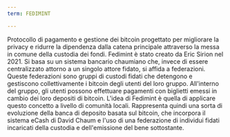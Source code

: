 ```yaml
---
term: FEDIMINT

---
```

Protocollo di pagamento e gestione dei bitcoin progettato per migliorare la privacy e ridurre la dipendenza dalla catena principale attraverso la messa in comune della custodia dei fondi. Fedimint è stato creato da Eric Sirion nel 2021. Si basa su un sistema bancario chaumiano che, invece di essere centralizzato attorno a un singolo attore fidato, si affida a federazioni. Queste federazioni sono gruppi di custodi fidati che detengono e gestiscono collettivamente i bitcoin degli utenti del loro gruppo. All'interno del gruppo, gli utenti possono effettuare pagamenti con biglietti emessi in cambio dei loro depositi di bitcoin. L'idea di Fedimint è quella di applicare questo concetto a livello di comunità locali. Rappresenta quindi una sorta di evoluzione della banca di deposito basata sul bitcoin, che incorpora il sistema eCash di David Chaum e l'uso di una federazione di individui fidati incaricati della custodia e dell'emissione del bene sottostante.